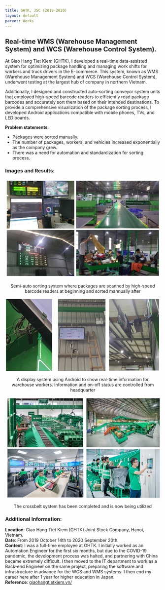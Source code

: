 ```yaml
---
title: GHTK, JSC (2019-2020)
layout: default
parent: Works
---
```


## Real-time WMS (Warehouse Management System) and WCS (Warehouse Control System).

At Giao Hang Tiet Kiem (GHTK), I developed a real-time data-assisted system for optimizing package handling and managing work shifts for workers and truck drivers in the E-commerce. This system, known as WMS (Warehouse Management System) and WCS (Warehouse Control System), underwent testing at the largest hub of company in northern Vietnam. 

Additionally, I designed and constructed auto-sorting conveyor system units that employed high-speed barcode readers to efficiently read package barcodes and accurately sort them based on their intended destinations. To provide a comprehensive visualization of the package sorting process, I developed Android applications compatible with mobile phones, TVs, and LED boards.

**Problem statements**:
* Packages were sorted manually.
* The number of packages, workers, and vehicles increased exponentially as the company grew.
* There was a need for automation and standardization for sorting process.

### Images and Results:
<center>
  <img src="images/ghtk.png" alt="Semi-auto sorting system" />
  <p>Semi-auto sorting system where packages are scanned by high-speed barcode readers at beginning and sorted mannually after</p>
</center>

<center>
  <img src="images/tv.png" alt="developed IoT display system" />
  <p>A display system using Android to show real-time information for warehouse workers. Information and on-off status are controlled from headquarter</p>
</center>

<center>
  <img src="images/crossbelt.png" alt="developed IoT display system" />
  <p>The crossbelt system has been completed and is now being utilized</p>
</center>

### Additional Information:
**Location**: Giao Hang Tiet Kiem (GHTK) Joint Stock Company, Hanoi, Vietnam.  
**Date**: From 2019 October 14th to 2020 September 20th.  
**Context**: I was a full-time employee at GHTK. I initially worked as an Automation Engineer for the first six months, but due to the COVID-19 pandemic, the development process was halted, and partnering with China became extremely difficult. I then moved to the IT department to work as a Back-end Engineer on the same project, preparing the software and infrastructure in advance for the WCS and WMS systems. I then end my career here after 1 year for higher education in Japan.  
**Reference**: [giaohangtietkiem.vn/](https://giaohangtietkiem.vn/dua-cong-nghe-vao-van-hanh-toi-uu-thoi-gian-chia-chon-hang-hoa-tai-kho/)